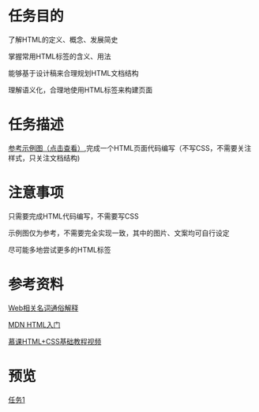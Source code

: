 # 任务目的

了解HTML的定义、概念、发展简史

掌握常用HTML标签的含义、用法

能够基于设计稿来合理规划HTML文档结构

理解语义化，合理地使用HTML标签来构建页面

# 任务描述

[参考示例图（点击查看）](http://7xrp04.com1.z0.glb.clouddn.com/task_1_1_1.jpg),完成一个HTML页面代码编写（不写CSS，不需要关注样式，只关注文档结构)

# 注意事项

只需要完成HTML代码编写，不需要写CSS

示例图仅为参考，不需要完全实现一致，其中的图片、文案均可自行设定

尽可能多地尝试更多的HTML标签

# 参考资料

[Web相关名词通俗解释](https://www.zhihu.com/question/22689579)

[MDN HTML入门](https://developer.mozilla.org/zh-CN/docs/Web/Guide/HTML/Introduction)

[慕课HTML+CSS基础教程视频](http://www.imooc.com/learn/9)

# 预览

[任务1]()